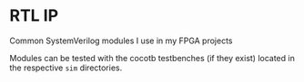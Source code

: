 # RTL IP
Common SystemVerilog modules I use in my FPGA projects

Modules can be tested with the cocotb testbenches (if they exist) located in the respective `sim` directories.
